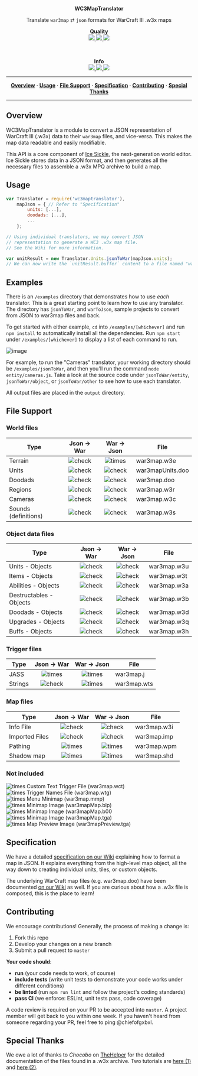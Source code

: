 <p align='center'>
  <b>WC3MapTranslator</b>
</p>
<p align='center'>
  Translate <code>war3map</code> ⇄ <code>json</code> formats for WarCraft III .w3x maps

  <p align='center'>
    <b>Quality</b><br/>
    <a href='https://www.bithound.io/github/ChiefOfGxBxL/WC3MapTranslator'>
      <img src='https://www.bithound.io/github/ChiefOfGxBxL/WC3MapTranslator/badges/score.svg' />
    </a>
    <a href='https://www.bithound.io/github/ChiefOfGxBxL/WC3MapTranslator'>
      <img src='https://www.bithound.io/github/ChiefOfGxBxL/WC3MapTranslator/badges/code.svg' />
    </a>
    <a href='https://codeclimate.com/github/ChiefOfGxBxL/WC3MapTranslator'>
      <img src='https://api.codeclimate.com/v1/badges/065fcb3a010c892f3813/maintainability' />
    </a>
  </p>

  <br />

  <p align='center'>
    <b>Info</b><br/>
    <a href='https://www.npmjs.com/package/wc3maptranslator'>
      <img src='https://img.shields.io/npm/dt/wc3maptranslator.svg?style=flat-square'/>
    </a>
    <a href='https://opensource.org/licenses/MIT'>
      <img src='https://img.shields.io/badge/license-MIT-blue.svg?style=flat-square'/>
    </a>
    <a href='https://www.npmjs.com/package/wc3maptranslator'>
      <img src='https://img.shields.io/badge/npm-npm-red.svg?style=flat-square'/>
    </a>
  </p>
  
</p>

<hr/>
<p align='center'>
  <a href="#overview"><strong>Overview</strong></a> &middot;
  <a href="#usage"><strong>Usage</strong></a> &middot;
  <a href="#file-support"><strong>File Support</strong></a> &middot;
  <a href="#specification"><strong>Specification</strong></a> &middot;
  <a href="#contributing"><strong>Contributing</strong></a> &middot;
  <a href="#special-thanks"><strong>Special Thanks</strong></a>
</p>
<hr/>

## Overview
WC3MapTranslator is a module to convert a JSON representation of WarCraft III (.w3x) data to their `war3map` files, and vice-versa. This makes the map data readable and easily modifiable.

This API is a core component of [Ice Sickle](https://github.com/ChiefOfGxBxL/Ice-Sickle), the next-generation world editor. Ice Sickle stores data in a JSON format, and then generates all the necessary files to assemble a .w3x MPQ archive to build a map.

## Usage
```js
var Translator = require('wc3maptranslator'),
    mapJson = { // Refer to "Specification"
        units: [...],
        doodads: [...],
        ...
    };

// Using individual translators, we may convert JSON
// representation to generate a WC3 .w3x map file.
// See the Wiki for more information.

var unitResult = new Translator.Units.jsonToWar(mapJson.units);
// We can now write the `unitResult.buffer` content to a file named "war3mapUnits.doo" and put it in a .w3x archive!
```

## Examples
There is an `/examples` directory that demonstrates how to use *each* translator. This is a great starting point to learn how to use any translator. The directory has `jsonToWar`, and `warToJson`, sample projects to convert from JSON to war3map files and back.

To get started with either example, `cd` into `/examples/[whichever]` and run `npm install` to automatically install all the dependencies. Run `npm start` under `/examples/[whichever]` to display a list of each command to run.

![image](https://user-images.githubusercontent.com/4079034/40582029-e67044c4-6136-11e8-9ae3-c10120096b00.png)

For example, to run the "Cameras" translator, your working directory should be `/examples/jsonToWar`, and then you'll run the command `node entity/cameras.js`. Take a look at the source code under `jsonToWar/entity`, `jsonToWar/object`, or `jsonToWar/other` to see how to use each translator.

All output files are placed in the `output` directory.

## File Support

### World files

| Type                    | Json → War  | War → Json  | File          |
|-------------------------|:-----------:|:-----------:|---------------|
| Terrain                 | ![check](https://cloud.githubusercontent.com/assets/4079034/25298706/7a881946-26c5-11e7-896b-402f60a0f059.png) | ![times](https://cloud.githubusercontent.com/assets/4079034/25298707/7a883642-26c5-11e7-841c-cd3eb1425461.png) | war3map.w3e      |
| Units                   | ![check](https://cloud.githubusercontent.com/assets/4079034/25298706/7a881946-26c5-11e7-896b-402f60a0f059.png) | ![check](https://cloud.githubusercontent.com/assets/4079034/25298706/7a881946-26c5-11e7-896b-402f60a0f059.png) | war3mapUnits.doo |
| Doodads                 | ![check](https://cloud.githubusercontent.com/assets/4079034/25298706/7a881946-26c5-11e7-896b-402f60a0f059.png) | ![check](https://cloud.githubusercontent.com/assets/4079034/25298706/7a881946-26c5-11e7-896b-402f60a0f059.png) | war3map.doo      |
| Regions                 | ![check](https://cloud.githubusercontent.com/assets/4079034/25298706/7a881946-26c5-11e7-896b-402f60a0f059.png) | ![check](https://cloud.githubusercontent.com/assets/4079034/25298706/7a881946-26c5-11e7-896b-402f60a0f059.png) | war3map.w3r      |
| Cameras                 | ![check](https://cloud.githubusercontent.com/assets/4079034/25298706/7a881946-26c5-11e7-896b-402f60a0f059.png) | ![check](https://cloud.githubusercontent.com/assets/4079034/25298706/7a881946-26c5-11e7-896b-402f60a0f059.png) | war3map.w3c      |
| Sounds (definitions)    | ![check](https://cloud.githubusercontent.com/assets/4079034/25298706/7a881946-26c5-11e7-896b-402f60a0f059.png) | ![check](https://cloud.githubusercontent.com/assets/4079034/25298706/7a881946-26c5-11e7-896b-402f60a0f059.png) | war3map.w3s      |

### Object data files

| Type                    | Json → War  | War → Json  | File          |
|-------------------------|:-----------:|:-----------:|---------------|
| Units - Objects         | ![check](https://cloud.githubusercontent.com/assets/4079034/25298706/7a881946-26c5-11e7-896b-402f60a0f059.png) | ![check](https://cloud.githubusercontent.com/assets/4079034/25298706/7a881946-26c5-11e7-896b-402f60a0f059.png) | war3map.w3u     |
| Items - Objects         | ![check](https://cloud.githubusercontent.com/assets/4079034/25298706/7a881946-26c5-11e7-896b-402f60a0f059.png) | ![check](https://cloud.githubusercontent.com/assets/4079034/25298706/7a881946-26c5-11e7-896b-402f60a0f059.png) | war3map.w3t     |
| Abilities - Objects     | ![check](https://cloud.githubusercontent.com/assets/4079034/25298706/7a881946-26c5-11e7-896b-402f60a0f059.png) | ![check](https://cloud.githubusercontent.com/assets/4079034/25298706/7a881946-26c5-11e7-896b-402f60a0f059.png) | war3map.w3a     |
| Destructables - Objects | ![check](https://cloud.githubusercontent.com/assets/4079034/25298706/7a881946-26c5-11e7-896b-402f60a0f059.png) | ![check](https://cloud.githubusercontent.com/assets/4079034/25298706/7a881946-26c5-11e7-896b-402f60a0f059.png) | war3map.w3b     |
| Doodads - Objects       | ![check](https://cloud.githubusercontent.com/assets/4079034/25298706/7a881946-26c5-11e7-896b-402f60a0f059.png) | ![check](https://cloud.githubusercontent.com/assets/4079034/25298706/7a881946-26c5-11e7-896b-402f60a0f059.png) | war3map.w3d     |
| Upgrades - Objects      | ![check](https://cloud.githubusercontent.com/assets/4079034/25298706/7a881946-26c5-11e7-896b-402f60a0f059.png) | ![check](https://cloud.githubusercontent.com/assets/4079034/25298706/7a881946-26c5-11e7-896b-402f60a0f059.png) | war3map.w3q     |
| Buffs - Objects         | ![check](https://cloud.githubusercontent.com/assets/4079034/25298706/7a881946-26c5-11e7-896b-402f60a0f059.png) | ![check](https://cloud.githubusercontent.com/assets/4079034/25298706/7a881946-26c5-11e7-896b-402f60a0f059.png) | war3map.w3h     |

### Trigger files

| Type                    | Json → War  | War → Json  | File          |
|-------------------------|:-----------:|:-----------:|---------------|
| JASS                    | ![times](https://cloud.githubusercontent.com/assets/4079034/25298707/7a883642-26c5-11e7-841c-cd3eb1425461.png) | ![times](https://cloud.githubusercontent.com/assets/4079034/25298707/7a883642-26c5-11e7-841c-cd3eb1425461.png) | war3map.j       |
| Strings                 | ![check](https://cloud.githubusercontent.com/assets/4079034/25298706/7a881946-26c5-11e7-896b-402f60a0f059.png) | ![times](https://cloud.githubusercontent.com/assets/4079034/25298707/7a883642-26c5-11e7-841c-cd3eb1425461.png) | war3map.wts     |



### Map files

| Type                    | Json → War  | War → Json  | File          |
|-------------------------|:-----------:|:-----------:|---------------|
| Info File               | ![check](https://cloud.githubusercontent.com/assets/4079034/25298706/7a881946-26c5-11e7-896b-402f60a0f059.png) | ![check](https://cloud.githubusercontent.com/assets/4079034/25298706/7a881946-26c5-11e7-896b-402f60a0f059.png) | war3map.w3i        |
| Imported Files          | ![check](https://cloud.githubusercontent.com/assets/4079034/25298706/7a881946-26c5-11e7-896b-402f60a0f059.png) | ![check](https://cloud.githubusercontent.com/assets/4079034/25298706/7a881946-26c5-11e7-896b-402f60a0f059.png) | war3map.imp        |
| Pathing                 | ![times](https://cloud.githubusercontent.com/assets/4079034/25298707/7a883642-26c5-11e7-841c-cd3eb1425461.png) | ![times](https://cloud.githubusercontent.com/assets/4079034/25298707/7a883642-26c5-11e7-841c-cd3eb1425461.png) | war3map.wpm        |
| Shadow map              | ![times](https://cloud.githubusercontent.com/assets/4079034/25298707/7a883642-26c5-11e7-841c-cd3eb1425461.png) | ![times](https://cloud.githubusercontent.com/assets/4079034/25298707/7a883642-26c5-11e7-841c-cd3eb1425461.png) | war3map.shd        |


### Not included
 ![times](https://cloud.githubusercontent.com/assets/4079034/25298707/7a883642-26c5-11e7-841c-cd3eb1425461.png) Custom Text Trigger File (war3map.wct)  
  ![times](https://cloud.githubusercontent.com/assets/4079034/25298707/7a883642-26c5-11e7-841c-cd3eb1425461.png) Trigger Names File (war3map.wtg)  
 ![times](https://cloud.githubusercontent.com/assets/4079034/25298707/7a883642-26c5-11e7-841c-cd3eb1425461.png) Menu Minimap (war3map.mmp)  
 ![times](https://cloud.githubusercontent.com/assets/4079034/25298707/7a883642-26c5-11e7-841c-cd3eb1425461.png) Minimap Image (war3mapMap.blp)  
 ![times](https://cloud.githubusercontent.com/assets/4079034/25298707/7a883642-26c5-11e7-841c-cd3eb1425461.png) Minimap Image (war3mapMap.b00  
 ![times](https://cloud.githubusercontent.com/assets/4079034/25298707/7a883642-26c5-11e7-841c-cd3eb1425461.png) Minimap Image (war3mapMap.tga)  
 ![times](https://cloud.githubusercontent.com/assets/4079034/25298707/7a883642-26c5-11e7-841c-cd3eb1425461.png) Map Preview Image (war3mapPreview.tga)

## Specification
We have a detailed [specification on our Wiki](https://github.com/ChiefOfGxBxL/WC3MapTranslator/wiki) explaining how to format a map in JSON. It explains everything from the high-level map object, all the way down to creating individual units, tiles, or custom objects.

The underlying WarCraft map files (e.g. war3map.doo) have been documented [on our Wiki](https://github.com/ChiefOfGxBxL/WC3MapTranslator/wiki) as well. If you are curious about how a .w3x file is composed, this is the place to learn!

## Contributing
We encourage contributions! Generally, the process of making a change is:
1. Fork this repo
2. Develop your changes on a new branch
3. Submit a pull request to `master`

**Your code should**:
 * **run** (your code needs to work, of course)
 * **include tests** (write unit tests to demonstrate your code works under different conditions)
 * **be linted** (run `npm run lint` and follow the project's coding standards)
 * **pass CI** (we enforce: ESLint, unit tests pass, code coverage)

A code review is required on your PR to be accepted into `master`. A project member will get back to you within one week. If you haven't heard from someone regarding your PR, feel free to ping @chiefofgxbxl.

## Special Thanks
We owe a lot of thanks to *Chocobo* on [TheHelper](http://www.thehelper.net/) for the detailed documentation of the files found in a .w3x archive. Two tutorials are [here (1)](http://www.thehelper.net/threads/guide-explanation-of-w3m-and-w3x-files.35292/) and [here (2)](http://world-editor-tutorials.thehelper.net/cat_usersubmit.php?view=42787).
